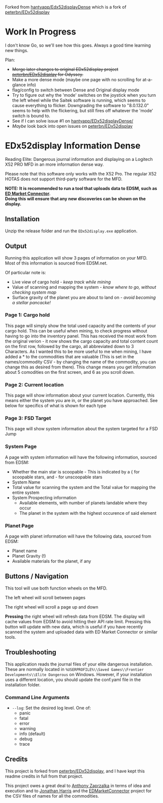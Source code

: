 Forked from [hantyapp/Edx52displayDense](https://github.com/hantyapp/EDx52displayDense) which is a fork of [peterbn/EDx52display](https://github.com/peterbn/EDx52display)

# Work In Progress
I don't know Go, so we'll see how this goes. Always a good time learning new things.

Plan:
- ~~Merge later changes to original EDx52display project [peterbn/EDx52display](https://github.com/peterbn/EDx52display) for Odyssey.~~
- Make a more dense mode (maybe one page with no scrolling for at-a-glance info)
- flag/config to switch between Dense and Original display mode
- Try to figure out why the 'mode' switches on the joystick when you turn the left wheel while the Saitek software is running, which seems to cause everything to flicker. Downgrading the software to "8.0.132.0" seems to help with the flickering, but still fires off whatever the 'mode' switch is bound to.
- See if I can solve issue #1 on [hantyapp/EDx52displayDense/](https://github.com/hantyapp/EDx52displayDense/issues/1)
- *Maybe* look back into open issues on [peterbn/EDx52display](https://github.com/peterbn/EDx52display)

# EDx52display Information Dense

Reading Elite: Dangerous journal information and displaying on a Logitech X52 PRO MFD in an more information dense way.

Please note that this software only works with the X52 Pro. The regular X52 HOTAS does not support third-party software for the MFD.

**NOTE: It is recommended to run a tool that uploads data to EDSM, such as [ED Market Connector](https://github.com/Marginal/EDMarketConnector). <br>
Doing this will ensure that any new discoveries can be shown on the display.**

## Installation

Unzip the release folder and run the `EDx52display.exe` application.

## Output

Running this application will show 3 pages of information on your MFD. Most of this information is sourced from EDSM.net.

Of particular note is:

- Live view of cargo hold - *keep track while mining*
- Value of scanning and mapping the system - *know where to go, without checking system map*
- Surface gravity of the planet you are about to land on - *avoid becoming a stellar pancacke!*

### Page 1: Cargo hold

This page will simply show the total used capacity and the contents of your cargo hold. This can be useful when mining, to check progress without having to go into the inventory panel. This has received the most work from the original verion - it now shows the cargo capacity and total content count on the first row, followed by the cargo, all abbreviated down to 3 Characters. As I wanted this to be more useful to me when mining, I have added a * to the commodities that are valuable (This is set in the names/commodity CSV - by changing the name of the commodity, you can change this as desired from there). This change means you get information about 5 comodities on the first screen, and 6 as you scroll down.

### Page 2: Current location

This page will show information about your current location.
Currently, this means either the system you are in, or the planet you have approached.
See below for specifics of what is shown for each type

### Page 3: FSD Target

This page will show system information about the system targeted for a FSD Jump

### System Page

A page with system information will have the following information, sourced from EDSM:

- Whether the main star is scoopable  - This is indicated by a { for scoopable stars, and - for unscoopable stars
- System Name
- Total value for scanning the system and the Total value for mapping the entire system
- System Prospecting information
  - Available elements, with number of planets landable where they occur
  - The planet in the system with the highest occurence of said element

### Planet Page

A page with planet information will have the following data, sourced from EDSM:

- Planet name
- Planet Gravity (!)
- Available materials for the planet, if any

## Buttons / Navigation

This tool will use both function wheels on the MFD.

The left wheel will scroll between pages

The right wheel will scroll a page up and down

**Pressing** the right wheel will refresh data from EDSM. The display will cache values from EDSM to avoid hitting their API rate limit. 
Pressing this button will update with new data, which is useful if you have recently scanned the system and uploaded data with ED Market Connector or similar tools.

## Troubleshooting

This application reads the journal files of your elite dangerous installation.
These are normally located in `%USERPROFILE%\\Saved Games\\Frontier Developments\\Elite Dangerous` on Windows. However, if your installation
uses a different location, you should update the conf.yaml file in the installation folder.

### Command Line Arguments

- `--log`: Set the desired log level. One of:
  - panic 
  - fatal 
  - error
  - warning
  - info (default)
  - debug 
  - trace

## Credits

This project is forked from [peterbn/EDx52display](https://github.com/peterbn/EDx52display), and I have kept this readme credits in full from that project.

This project owes a great deal to [Anthony Zaprzalka](https://github.com/AZaps) in terms of idea and execution
and to [Jonathan Harris](https://github.com/Marginal) and the [EDMarketConnector](https://github.com/Marginal/EDMarketConnector) project
for the CSV files of names for all the commodities.
